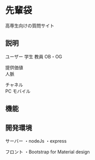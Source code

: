 # 先輩袋
高専生向けの質問サイト  

## 説明
ユーザー
	学生
    	教員
    	OB・OG
    
提供価値  
    	人脈  
    
チャネル  
    	PC
    	モバイル

## 機能


## 開発環境
サーバー
	・nodeJs
	・express  
	
フロント
  	・Bootstrap for Material design
